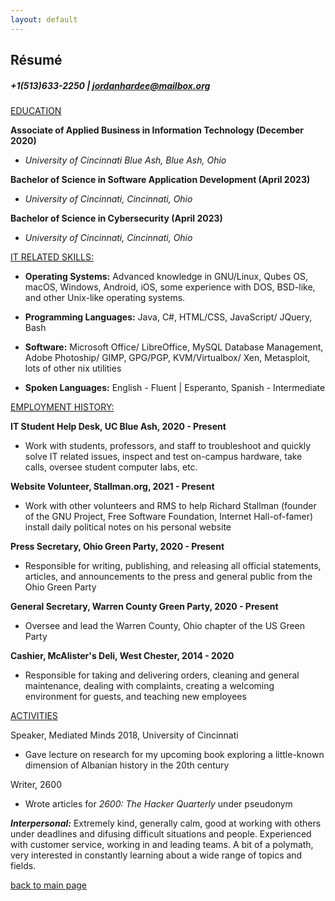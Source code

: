 ```yaml
---
layout: default
---
```


## Résumé
##### +1(513)633-2250 | jordanhardee@mailbox.org

<ins>EDUCATION</ins>

**Associate of Applied Business in Information Technology (December 2020)**

* _University of Cincinnati Blue Ash, Blue Ash, Ohio_

**Bachelor of Science in Software Application Development (April 2023)**

* _University of Cincinnati, Cincinnati, Ohio_

**Bachelor of Science in Cybersecurity (April 2023)**

* _University of Cincinnati, Cincinnati, Ohio_


<ins>IT RELATED SKILLS:</ins>

* **Operating Systems:** Advanced knowledge in GNU/Linux, Qubes OS, macOS, Windows, Android, iOS, some experience with DOS, BSD-like, and other Unix-like operating systems.

* **Programming Languages:** Java, C#, HTML/CSS, JavaScript/ JQuery, Bash

* **Software:** Microsoft Office/ LibreOffice, MySQL Database Management, Adobe Photoship/ GIMP, GPG/PGP, KVM/Virtualbox/ Xen, Metasploit, lots of other nix utilities

* **Spoken Languages:** English - Fluent | Esperanto, Spanish - Intermediate

<ins>EMPLOYMENT HISTORY:</ins>

**IT Student Help Desk, UC Blue Ash, 2020 - Present**
* Work with students, professors, and staff to troubleshoot and quickly solve IT related issues, inspect and test on-campus hardware, take calls, oversee student computer labs, etc.

**Website Volunteer, Stallman.org, 2021 - Present**
* Work with other volunteers and RMS to help Richard Stallman (founder of the GNU Project, Free Software Foundation, Internet Hall-of-famer) install daily political notes on his personal website

**Press Secretary, Ohio Green Party, 2020 - Present**
* Responsible for writing, publishing, and releasing all official statements, articles, and announcements to the press and general public from the Ohio Green Party

**General Secretary, Warren County Green Party, 2020 - Present**
* Oversee and lead the Warren County, Ohio chapter of the US Green Party

**Cashier, McAlister's Deli, West Chester, 2014 - 2020**
* Responsible for taking and delivering orders, cleaning and general maintenance, dealing with complaints, creating a welcoming environment for guests, and teaching new employees

<ins>ACTIVITIES</ins>

Speaker, Mediated Minds 2018, University of Cincinnati
* Gave lecture on research for my upcoming book exploring a little-known dimension of Albanian history in the 20th century

Writer, 2600
* Wrote articles for _2600: The Hacker Quarterly_ under pseudonym

**_Interpersonal:_** Extremely kind, generally calm, good at working with others under deadlines and difusing difficult situations and people. Experienced with customer service, working in and leading teams. A bit of a polymath, very interested in constantly learning about a wide range of topics and fields.

[back to main page](./)